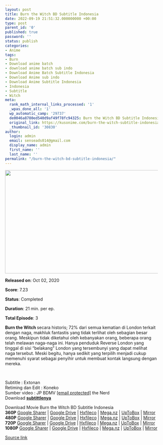 ```yaml
---
layout: post
title: Burn the Witch BD Subtitle Indonesia
date: 2022-09-19 21:51:32.000000000 +00:00
type: post
parent_id: '0'
published: true
password: ''
status: publish
categories:
- Anime
tags:
- Burn
- Download anime batch
- download anime batch sub indo
- Download Anime Batch Subtitle Indonesia
- Download Anime sub indo
- Download Anime Subtitle Indonesia
- Indonesia
- Subtitle
- Witch
meta:
  rank_math_internal_links_processed: '1'
  _wpas_done_all: '1'
  wp_automatic_camp: '29737'
  de0046a8780ed540d9af49f78fc94325: Burn the Witch BD Subtitle Indonesia
  original_link: https://kusonime.com/burn-the-witch-subtitle-indonesia/
  _thumbnail_id: '30830'
author:
  login: admin
  email: senseads014@gmail.com
  display_name: admin
  first_name: ''
  last_name: ''
permalink: "/burn-the-witch-bd-subtitle-indonesia/"
---
```

<p><img width="552" height="340" src="{{ site.baseurl }}/assets/2022/09/Burn-the-Witch-552x340.jpg" class="attachment-thumb-large size-thumb-large wp-post-image" alt="" loading="lazy" title="Burn the Witch BD Subtitle Indonesia" srcset="https://kusonime.com/wp-content/uploads/2020/11/Burn-the-Witch-552x340.jpg 552w, https://kusonime.com/wp-content/uploads/2020/11/Burn-the-Witch-300x185.jpg 300w, https://kusonime.com/wp-content/uploads/2020/11/Burn-the-Witch-768x473.jpg 768w, https://kusonime.com/wp-content/uploads/2020/11/Burn-the-Witch-520x320.jpg 520w, https://kusonime.com/wp-content/uploads/2020/11/Burn-the-Witch.jpg 1000w" sizes="(max-width: 552px) 100vw, 552px" />
<p><b>Released on</b>: Oct 02, 2020</p>
<p>
<p><b>Score</b>: 7.23</p>
<p>
<p><b>Status</b>: Completed</p>
<p>
<p><b>Duration</b>: 21 min. per ep.</p>
<p>
<p><b>Total Episode</b>: 3</p>
<p>
<p><strong>Burn the Witch </strong>secara historis; 72% dari semua kematian di London terkait dengan naga, makhluk fantastis yang tidak terlihat oleh sebagian besar orang. Meskipun tidak diketahui oleh kebanyakan orang, beberapa orang telah melawan naga-naga ini. Hanya penduduk Reverse London yang tinggal di sisi “belakang” London yang tersembunyi yang dapat melihat naga tersebut. Meski begitu, hanya sedikit yang terpilih menjadi cukup memenuhi syarat sebagai penyihir untuk membuat kontak langsung dengan mereka.</p>
<p>
<p> </p>
<p>
<p>Subtitle : Extonan<br /> Retiming dan Edit : Koneko<br /> Sumber video : JP BDMV <a href="https://kusonime.com/cdn-cgi/l/email-protection" class="__cf_email__" data-cfemail="fe90879f9fbeb28b8e9790">[email protected]</a> the Nerd<br /> Download <strong><a href="https://acefile.co/f/36143009/kusonime-btwbd-subfont-rar" target="_blank" rel="noopener">subtittlenya</a></strong></p>
<p>
<div class="smokeddl">
<div class="smokettl">Download Movie Burn the Witch BD Subtitle Indonesia</div>
<div class="smokeurl"><strong>360P</strong> <a href="https://acefile.co/f/36143001/kusonime-btwbd-360p-rar" target="_blank" rel="noopener">Google Sharer</a> | <a href="https://drive.google.com/uc?export=download&amp;id=1r6APo6GOT3DC68iJlBUdbT-1ClMs7DWo" target="_blank" rel="noopener">Google Drive</a> | <a href="https://hxfile.co/z7eu08cfdp5a" target="_blank" rel="noopener">Hxfileco</a> | <a href="https://mega.nz/file/JVgUDKAI#kGv3WOuIQDCs7uHq-o9bRr6IcrWrugjsYoOA4gQeHUQ" target="_blank" rel="noopener">Mega.nz</a> | <a href="https://uptobox.com/0v8gxic89ehm" target="_blank" rel="noopener">UpToBox</a> | <a href="https://mirrorace.org/m/32R05" target="_blank" rel="noopener">Mirror</a></div>
<div class="smokeurl"><strong>480P</strong> <a href="https://acefile.co/f/36143003/kusonime-btwbd-480p-rar" target="_blank" rel="noopener">Google Sharer</a> | <a href="https://drive.google.com/uc?export=download&amp;id=1OKzbF9IDCTC2qVcd3AjSEHwwFi76PNyF" target="_blank" rel="noopener">Google Drive</a> | <a href="https://hxfile.co/mi6x0xxvuhb0" target="_blank" rel="noopener">Hxfileco</a> | <a href="https://mega.nz/file/tch0kI6C#aWzxN2tUuM82fs1HLc_thEkcQQ1HHeWxf8Iqdl6hOlc" target="_blank" rel="noopener">Mega.nz</a> | <a href="https://uptobox.com/5z74i8c9ug0a" target="_blank" rel="noopener">UpToBox</a> | <a href="https://mirrorace.org/m/32R06" target="_blank" rel="noopener">Mirror</a></div>
<div class="smokeurl"><strong>720P</strong> <a href="https://acefile.co/f/36143005/kusonime-btwbd-720p-rar" target="_blank" rel="noopener">Google Sharer</a> | <a href="https://drive.google.com/uc?export=download&amp;id=1vMxkLLcMd7RB1EbQwG3tnF7TjSNOJk0c" target="_blank" rel="noopener">Google Drive</a> | <a href="https://hxfile.co/vjxo4yximpex" target="_blank" rel="noopener">Hxfileco</a> | <a href="https://mega.nz/file/QJpAwSRA#me7Z8ALcGHSEbak8a66FQVkm3BO3_BohSeJBSxrs-F0" target="_blank" rel="noopener">Mega.nz</a> | <a href="https://uptobox.com/baqr1m2kpqds" target="_blank" rel="noopener">UpToBox</a> | <a href="https://mirrorace.org/m/3IOsu" target="_blank" rel="noopener">Mirror</a></div>
<div class="smokeurl"><strong>1080P</strong> <a href="https://acefile.co/f/36143007/kusonime-btwbd-1080p-rar" target="_blank" rel="noopener">Google Sharer</a> | <a href="https://drive.google.com/uc?export=download&amp;id=14tauh--e9zoJYyS9RkRkpvTRey6HftoU" target="_blank" rel="noopener">Google Drive</a> | <a href="https://hxfile.co/ob4e6jtjv8zz" target="_blank" rel="noopener">Hxfileco</a> | <a href="https://mega.nz/file/8EwimaaI#9QQHsmjzXlpMRSObFifVXpmKX9D5N8pCtzq0VwL9h6c" target="_blank" rel="noopener">Mega.nz</a> | <a href="https://uptobox.com/1pyy8c910iy0" target="_blank" rel="noopener">UpToBox</a> | <a href="https://mirrorace.org/m/3IOsy" target="_blank" rel="noopener">Mirror</a></div>
</div>
<p><a href="https://kusonime.com/burn-the-witch-subtitle-indonesia/">Source link </a></p>
